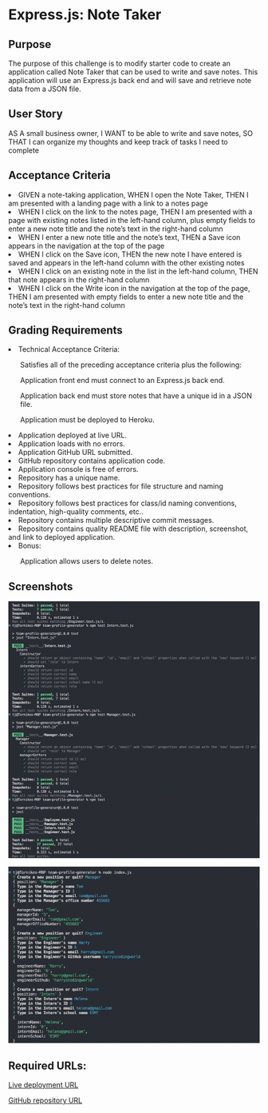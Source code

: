 <h1>Express.js: Note Taker</h1>

<h2>Purpose</h2>
<p>The purpose of this challenge is to modify starter code to create an application called Note Taker that can be used to write and save notes. This application will use an Express.js back end and will save and retrieve note data from a JSON file.</p>

<h2>User Story</h2>
<p>AS A small business owner, I WANT to be able to write and save notes, SO THAT I can organize my thoughts and keep track of tasks I need to complete
</p>

<h2>Acceptance Criteria</h2>
<li>GIVEN a note-taking application, WHEN I open the Note Taker, THEN I am presented with a landing page with a link to a notes page
</li>
<li>WHEN I click on the link to the notes page, THEN I am presented with a page with existing notes listed in the left-hand column, plus empty fields to enter a new note title and the note’s text in the right-hand column
</li>
<li>WHEN I enter a new note title and the note’s text, THEN a Save icon appears in the navigation at the top of the page
</li>
<li>WHEN I click on the Save icon, THEN the new note I have entered is saved and appears in the left-hand column with the other existing notes
</li>
<li>WHEN I click on an existing note in the list in the left-hand column, THEN that note appears in the right-hand column
</li>
<li>WHEN I click on the Write icon in the navigation at the top of the page, THEN I am presented with empty fields to enter a new note title and the note’s text in the right-hand column
</li>

<h2>Grading Requirements</h2>
<li>Technical Acceptance Criteria:</li>
<ul>Satisfies all of the preceding acceptance criteria plus the following:</ul>
<ul>Application front end must connect to an Express.js back end.</ul>
<ul>Application back end must store notes that have a unique id in a JSON file.</ul>
<ul>Application must be deployed to Heroku.</ul>
<li>Application deployed at live URL.</li>
<li>Application loads with no errors.</li>
<li>Application GitHub URL submitted.</li>
<li>GitHub repository contains application code.</li>
<li>Application console is free of errors.</li>
<li>Repository has a unique name.</li>
<li>Repository follows best practices for file structure and naming conventions.</li>
<li>Repository follows best practices for class/id naming conventions, indentation, high-quality comments, etc..</li>
<li>Repository contains multiple descriptive commit messages.</li>
<li>Repository contains quality README file with description, screenshot, and link to deployed application.</li>
<li>Bonus:</li>
<ul>Application allows users to delete notes.</ul>

<h2>Screenshots</h2>

![image](https://github.com/tornicke/team-profile-generator/blob/main/src/Screenshot_tests.png)

![image](https://github.com/tornicke/team-profile-generator/blob/main/src/Screenshot_team_profile_generator.png)

<h2>Required URLs:</h2>

[Live deployment URL](https://drive.google.com/file/d/1wskmt3TITIJmHrpjysrIxfefI2p2IxXd/view?usp=sharing)

[GitHub repository URL](https://github.com/tornicke/note-taker)
